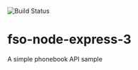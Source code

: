 ![Build Status](https://drone.78-32-71-245.nip.io/api/badges/BigPugLabs/fso-node-express-3/status.svg)

# fso-node-express-3

A simple phonebook API sample